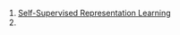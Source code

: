 1. [Self-Supervised Representation Learning](https://lilianweng.github.io/lil-log/2019/11/10/self-supervised-learning.html)
2. []()
